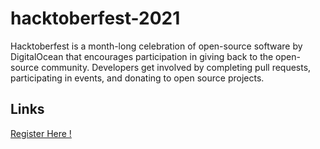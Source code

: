 # hacktoberfest-2021

Hacktoberfest is a month-long celebration of open-source software by DigitalOcean that encourages participation in giving back to the open-source community. Developers get involved by completing pull requests, participating in events, and donating to open source projects.  

## Links

[Register Here !](https://hacktoberfest.digitalocean.com/register)